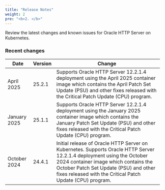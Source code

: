 ```yaml
---
title: "Release Notes"
weight: 2
pre: "<b>2. </b>"
---
```


Review the latest changes and known issues for Oracle HTTP Server on Kubernetes.

### Recent changes

| Date | Version | Change |
| --- | --- | --- |
| April 2025 | 25.2.1 | Supports Oracle HTTP Server 12.2.1.4 deployment using the April 2025 container image which contains the April Patch Set Update (PSU) and other fixes released with the Critical Patch Update (CPU) program.||
| January 2025 | 25.1.1 | Supports Oracle HTTP Server 12.2.1.4 deployment using the January 2025 container image which contains the January Patch Set Update (PSU) and other fixes released with the Critical Patch Update (CPU) program.||
| October 2024 | 24.4.1 | Initial release of Oracle HTTP Server on Kubernetes. Supports Oracle HTTP Server 12.2.1.4 deployment using the October 2024 container image which contains the October Patch Set Update (PSU) and other fixes released with the Critical Patch Update (CPU) program.||

